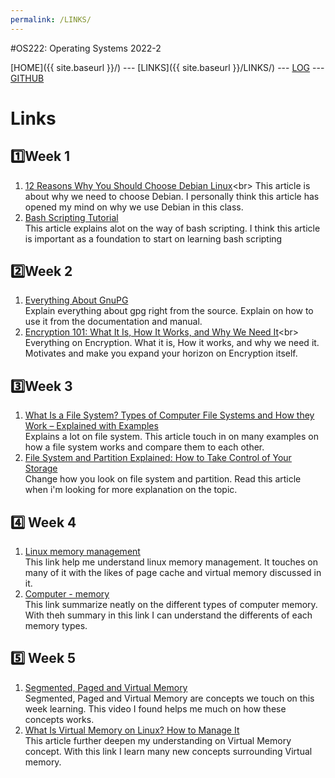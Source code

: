 ```yaml
---
permalink: /LINKS/
---
```

#OS222: Operating Systems 2022-2

[HOME]({{ site.baseurl }}/) --- [LINKS]({{ site.baseurl }}/LINKS/) --- [LOG](https://github.com/kkoep/os222/blob/master/TXT/mylog.txt) --- [GITHUB](https://github.com/kkoep/os222)

# Links
## 1️⃣Week 1
1. [12 Reasons Why You Should Choose Debian Linux](https://www.makeuseof.com/tag/reasons-choose-debian-linux/#:~:text=With%20stable%20software%20and%20long,grab%20server-related%20tools%20instead.)<br>
This article is about why we need to choose Debian. I personally think this article has opened my mind on why we use Debian in this class.
2. [Bash Scripting Tutorial](https://linuxconfig.org/bash-scripting-tutorial)<br>
This article explains alot on the way of bash scripting. I think this article is important as a foundation to start on learning bash scripting

## 2️⃣Week 2
1. [Everything About GnuPG](https://gnupg.org/index.html)<br>
Explain everything about gpg right from the source. Explain on how to use it from the documentation and manual.
2. [Encryption 101: What It Is, How It Works, and Why We Need It](https://www.trendmicro.com/vinfo/us/security/news/online-privacy/encryption-101-what-it-is-how-it-works#:~:text=Encryption%20enhances%20the%20security%20of,the%20key%20to%20decipher%20data.)<br>
Everything on Encryption. What it is, How it works, and why we need it. Motivates and make you expand your horizon on Encryption itself.


## 3️⃣Week 3
1. [What Is a File System? Types of Computer File Systems and How they Work – Explained with Examples](https://www.freecodecamp.org/news/file-systems-architecture-explained/)<br>
Explains a lot on file system. This article touch in on many examples on how a file system works and compare them to each other.
2. [File System and Partition Explained: How to Take Control of Your Storage](https://dongknows.com/disk-partition-and-file-system-explained/)<br>
Change how you look on file system and partition. Read this article when i'm looking for more explanation on the topic.

## 4️⃣ Week 4
1. [Linux memory management](https://www.javatpoint.com/linux-memory-management)<br>
This link help me understand linux memory management. It touches on many of it with the likes of page cache and virtual memory discussed in it.
2. [Computer - memory](https://www.tutorialspoint.com/computer_fundamentals/computer_memory.htm)<br>
This link summarize neatly on the different types of computer memory. With theh summary in this link I can understand the differents of each memory types.

## 5️⃣ Week 5
1. [Segmented, Paged and Virtual Memory](https://www.youtube.com/watch?v=p9yZNLeOj4s)<br>
Segmented, Paged and Virtual Memory are concepts we touch on this week learning. This video I found helps me much on how these concepts works.
2. [What Is Virtual Memory on Linux? How to Manage It](https://www.makeuseof.com/virtual-memory-on-linux/)<br>
This article further deepen my understanding on Virtual Memory concept. With this link I learn many new concepts surrounding Virtual memory.
